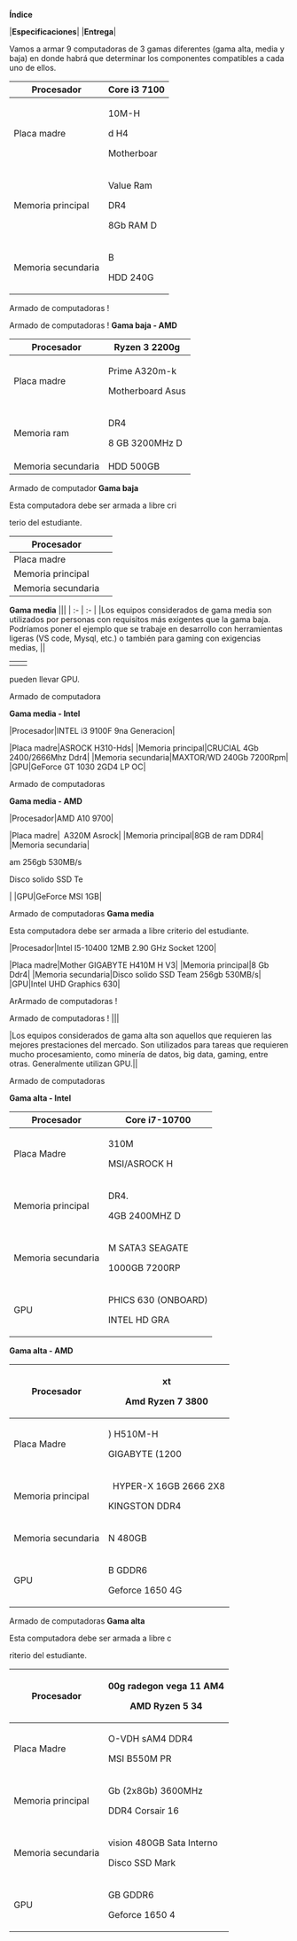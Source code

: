 ﻿

**Índice**

|**Especificaciones**|
|**Entrega**|




Vamos a armar 9 computadoras de 3 gamas diferentes (gama alta, media y baja) en donde habrá que determinar los componentes compatibles a cada uno de ellos.


|Procesador|Core i3 7100|
| - | - |
|Placa madre|<p>10M-H</p><p>d H4</p><p>Motherboar</p>|
|Memoria principal|<p>Value Ram</p><p>DR4 </p><p>8Gb RAM D</p>|
|Memoria secundaria|<p>B</p><p>HDD 240G</p>|
Armado de computadoras !

Armado de computadoras !
**Gama baja - AMD**



|Procesador|Ryzen 3 2200g|
| - | - |
|Placa madre|<p>Prime A320m-k</p><p>Motherboard Asus </p>|
|Memoria ram|<p>DR4</p><p>8 GB 3200MHz D</p>|
|Memoria secundaria|HDD 500GB |

Armado de computador
**Gama baja** 

Esta computadora debe ser armada a libre cri

terio del estudiante.



|Procesador||
| - | :- |
|Placa madre||
|Memoria principal||
|Memoria secundaria||


**Gama media**
|||
| :- | :- |
|Los equipos considerados de gama media son utilizados por personas con requisitos más exigentes que la gama baja. Podríamos poner el ejemplo que se trabaje en desarrollo con herramientas ligeras (VS code, Mysql, etc.) o también para gaming con exigencias medias, ||

|||
| :- | :- |
|||
pueden llevar GPU.

Armado de computadora

**Gama media - Intel**



|Procesador|INTEL i3 9100F 9na Generacion|

|Placa madre|ASROCK H310-Hds|
|Memoria principal|CRUCIAL 4Gb 2400/2666Mhz Ddr4|
|Memoria secundaria|MAXTOR/WD 240Gb 7200Rpm|
|GPU|GeForce GT 1030 2GD4 LP OC|

Armado de computadoras

**Gama media - AMD**



|Procesador|AMD A10 9700|

|Placa madre|` `A320M Asrock|
|Memoria principal|8GB de ram DDR4|
|Memoria secundaria|<p>am 256gb 530MB/s</p><p>Disco solido SSD Te</p>|
|GPU|GeForce MSI 1GB|

Armado de computadoras 
**Gama media** 

Esta computadora debe ser armada a libre criterio del estudiante.



|Procesador|Intel I5-10400 12MB 2.90 GHz Socket 1200|

|Placa madre|Mother GIGABYTE H410M H V3|
|Memoria principal|8 Gb Ddr4|
|Memoria secundaria|Disco solido SSD Team 256gb 530MB/s|
|GPU|Intel UHD Graphics 630|

ArArmado de computadoras !

Armado de computadoras !
|||

|Los equipos considerados de gama alta son aquellos que requieren las mejores prestaciones del mercado. Son utilizados para tareas que requieren mucho procesamiento, como minería de datos, big data, gaming, entre otras. Generalmente utilizan GPU.||



Armado de computadoras 

**Gama alta - Intel**



|Procesador|Core i7-10700|
| - | - |
|Placa Madre|<p>310M </p><p>MSI/ASROCK H</p>|
|Memoria principal|<p>DR4.</p><p>4GB 2400MHZ D</p>|
|Memoria secundaria|<p>M SATA3 SEAGATE</p><p>1000GB 7200RP</p>|
|GPU|<p>PHICS 630 (ONBOARD)</p><p>INTEL HD GRA</p>|
**Gama alta - AMD**



|Procesador|<p>xt</p><p>Amd Ryzen 7 3800</p>|
| - | - |
|Placa Madre|<p>) H510M-H </p><p>GIGABYTE (1200</p>|
|Memoria principal|<p>` `HYPER-X 16GB 2666 2X8</p><p>KINGSTON DDR4</p>|
|Memoria secundaria|<p>N 480GB | SEAGATE 1TB SATA</p><p>SSD-MARKVISIO</p>|
|GPU|<p>B GDDR6</p><p>Geforce 1650  4G</p>|

Armado de computadoras 
**Gama alta**

Esta computadora debe ser armada a libre c

riterio del estudiante.



|Procesador|<p>00g radegon vega 11 AM4 </p><p>AMD Ryzen 5 34</p>|
| - | - |
|Placa Madre|<p>O-VDH sAM4 DDR4</p><p>MSI B550M PR</p>|
|Memoria principal|<p>Gb (2x8Gb) 3600MHz</p><p>DDR4 Corsair 16</p>|
|Memoria secundaria|<p>vision 480GB Sata Interno</p><p>Disco SSD Mark</p>|
|GPU|<p>GB GDDR6</p><p>Geforce 1650  4</p>|





